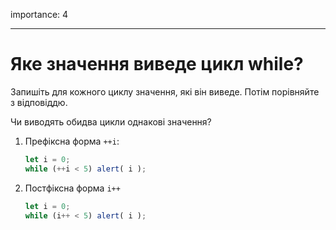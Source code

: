 importance: 4

---

# Яке значення виведе цикл while?

Запишіть для кожного циклу значення, які він виведе. Потім порівняйте з відповіддю.

Чи виводять обидва цикли однакові значення?

1. Префіксна форма `++i`:

    ```js
    let i = 0;
    while (++i < 5) alert( i );
    ```
2. Постфіксна форма `i++`

    ```js
    let i = 0;
    while (i++ < 5) alert( i );
    ```
